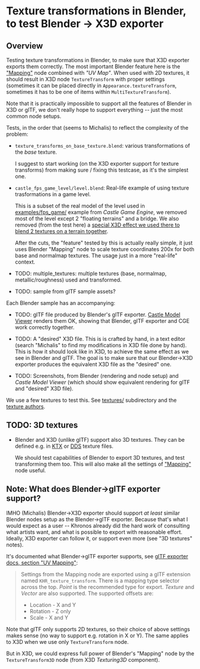 # Texture transformations in Blender, to test Blender -> X3D exporter

## Overview

Testing texture transformations in Blender, to make sure that X3D exporter exports them correctly. The most important Blender feature here is the ["Mapping"](https://docs.blender.org/manual/en/latest/render/shader_nodes/vector/mapping.html) node combined with _"UV Map"_. When used with 2D textures, it should result in X3D node `TextureTransform` with proper settings (sometimes it can be placed directly in `Appearance.textureTransform`, sometimes it has to be one of items within `MultiTextureTransform`).

Note that it is practically impossible to support all the features of Blender in X3D or glTF, we don't really hope to support everything -- just the most common node setups.

Tests, in the order that (seems to Michalis) to reflect the complexity of the problem:

- `texture_transforms_on_base_texture.blend`: various transformations of the _base_ texture.

    I suggest to start working (on the X3D exporter support for texture transforms) from making sure / fixing this testcase, as it's the simplest one.

- `castle_fps_game_level/level.blend`: Real-life example of using texture trasformations in a game level.

    This is a subset of the real model of the level used in [examples/fps_game/](https://github.com/castle-engine/castle-engine/tree/master/examples/fps_game) example from _Castle Game Engine_, we removed most of the level except 2 "floating terrains" and a bridge. We also removed (from the test here) a [special X3D effect we used there to blend 2 textures on a terrain together](https://github.com/castle-engine/castle-engine/blob/master/examples/fps_game/data/level/terrain_multi_texture.x3dv).

    After the cuts, the "feature" tested by this is actually really simple, it just uses Blender "Mapping" node to scale texture coordinates 200x for both base and normalmap textures. The usage just in a more "real-life" context.

- TODO: multiple_textures: multiple textures (base, normalmap, metallic/roughness) used and transformed.

- TODO: sample from glTF sample assets?

Each Blender sample has an accompanying:

- TODO: glTF file produced by Blender's glTF exporter. [Castle Model Viewer](https://castle-engine.io/castle-model-viewer) renders them OK, showing that Blender, glTF exporter and CGE work correctly together.

- TODO: A "desired" X3D file. This is is crafted by hand, in a text editor (search "Michalis" to find my modifications in X3D file done by hand). This is how it should look like in X3D, to achieve the same effect as we see in Blender and glTF. The goal is to make sure that our Blender->X3D exporter produces the equivalent X3D file as the "desired" one.

- TODO: Screenshots, from Blender (rendering and node setup) and _Castle Model Viewer_ (which should show equivalent rendering for glTF and "desired" X3D file).

We use a few textures to test this. See [textures/](textures/) subdirectory and the [texture authors](textures/AUTHORS.md).

## TODO: 3D textures

- Blender and X3D (unlike glTF) support also 3D textures. They can be defined e.g. in [KTX](https://castle-engine.io/ktx) or [DDS](https://castle-engine.io/dds) texture files.

    We should test capabilities of Blender to export 3D textures, and test transforming them too. This will also make all the settings of ["Mapping"](https://docs.blender.org/manual/en/latest/render/shader_nodes/vector/mapping.html) node useful.

## Note: What does Blender->glTF exporter support?

IMHO (Michalis) Blender->X3D exporter should support _at least_ similar Blender nodes setup as the Blender->glTF exporter. Because that's what I would expect as a user -- Khronos already did the hard work of consulting what artists want, and what is possible to export with reasonable effort. Ideally, X3D exporter can follow it, or support even more (see "3D textures" notes).

It's documented what Blender->glTF exporter supports, see [glTF exporter docs, section "UV Mapping"](https://docs.blender.org/manual/en/dev/addons/import_export/scene_gltf2.html#uv-mapping):

> Settings from the Mapping node are exported using a glTF extension named `KHR_texture_transform`. There is a mapping type selector across the top. _Point_ is the recommended type for export. _Texture_ and _Vector_ are also supported. The supported offsets are:
>
> - Location - X and Y
> - Rotation - Z only
> - Scale - X and Y

Note that glTF only supports 2D textures, so their choice of above settings makes sense (no way to support e.g. rotation in X or Y). The same applies to X3D when we use only `TextureTransform` node.

But in X3D, we could express full power of Blender's "Mapping" node by the `TextureTransform3D` node (from X3D _Texturing3D_ component).